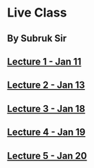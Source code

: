 # Live Class 
## By Subruk Sir

## [Lecture 1 - Jan 11](https://www.youtube.com/watch?v=nvePMvdEeC0)

## [Lecture 2 - Jan 13](https://www.youtube.com/watch?v=R5erh-a17Z8)

## [Lecture 3 - Jan 18](https://www.youtube.com/watch?v=1fbC79L1O9Q)

## [Lecture 4 - Jan 19](https://www.youtube.com/watch?v=d6QYzS2_dJ8)

## [Lecture 5 - Jan 20](https://www.youtube.com/watch?v=TXz9Km_5WX4)
